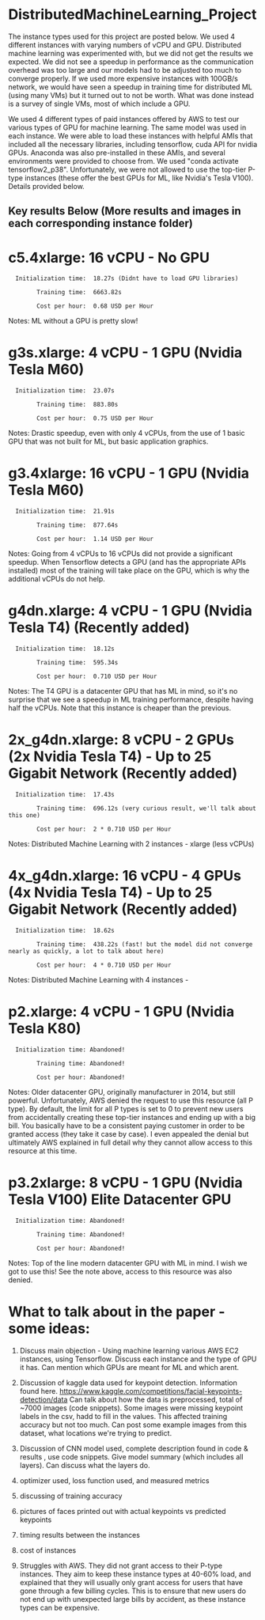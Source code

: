 # DistributedMachineLearning_Project

The instance types used for this project are posted below. We used 4 different instances with varying numbers of vCPU and GPU. 
Distributed machine learning was experimented with, but we did not get the results we expected. We did not see a speedup in performance as the communication overhead was too large and our models had to be adjusted too much to converge properly. If we used more expensive instances with 100GB/s network, we would have seen a speedup in training time for distributed ML (using many VMs) but it turned out to not be worth. What was done instead is a survey of single VMs, most of which include a GPU.

We used 4 different types of paid instances offered by AWS to test our various types of GPU for machine learning. 
The same model was used in each instance. 
We were able to load these instances with helpful AMIs that included all the necessary libraries, 
including tensorflow, cuda API for nvidia GPUs. 
Anaconda was also pre-installed in these AMIs, and several environments were provided to choose from. 
We used "conda activate tensorflow2_p38".
Unfortunately, we were not allowed to use the top-tier P-type instances (these offer the best GPUs for ML, 
like Nvidia's Tesla V100). 
Details provided below.

## Key results Below (More results and images in each corresponding instance folder)

# c5.4xlarge:  16 vCPU - No GPU

      Initialization time:  18.27s (Didnt have to load GPU libraries)

            Training time:  6663.82s

            Cost per hour:  0.68 USD per Hour

Notes: ML without a GPU is pretty slow!



# g3s.xlarge:  4 vCPU - 1 GPU (Nvidia Tesla M60)

      Initialization time:  23.07s

            Training time:  883.80s

            Cost per hour:  0.75 USD per Hour

Notes: Drastic speedup, even with only 4 vCPUs, from the use of 1 basic GPU that was not built for ML, 
but basic application graphics.



# g3.4xlarge:  16 vCPU - 1 GPU (Nvidia Tesla M60)

      Initialization time:  21.91s

            Training time:  877.64s   

            Cost per hour:  1.14 USD per Hour

Notes: Going from 4 vCPUs to 16 vCPUs did not provide a significant speedup. 
When Tensorflow detects a GPU (and has the appropriate APIs installed) most of the training will take place on the GPU, which is why the additional vCPUs do not help.



# g4dn.xlarge:  4 vCPU - 1 GPU (Nvidia Tesla T4) (Recently added)

      Initialization time:  18.12s

            Training time:  595.34s

            Cost per hour:  0.710 USD per Hour

Notes: The T4 GPU is a datacenter GPU that has ML in mind,
so it's no surprise that we see a speedup in ML training performance, 
despite having half the vCPUs. Note that this instance is cheaper than the previous.



# 2x_g4dn.xlarge:  8 vCPU - 2 GPUs (2x Nvidia Tesla T4) - Up to 25 Gigabit Network (Recently added)

      Initialization time:  17.43s

            Training time:  696.12s (very curious result, we'll talk about this one)

            Cost per hour:  2 * 0.710 USD per Hour

Notes: Distributed Machine Learning with 2 instances - xlarge (less vCPUs)



# 4x_g4dn.xlarge:  16 vCPU - 4 GPUs (4x Nvidia Tesla T4) - Up to 25 Gigabit Network (Recently added)

      Initialization time:  18.62s

            Training time:  438.22s (fast! but the model did not converge nearly as quickly, a lot to talk about here)

            Cost per hour:  4 * 0.710 USD per Hour

Notes: Distributed Machine Learning with 4 instances - 



# p2.xlarge:  4 vCPU - 1 GPU (Nvidia Tesla K80) 

      Initialization time: Abandoned!

            Training time: Abandoned!

            Cost per hour: Abandoned!

Notes: Older datacenter GPU, originally manufacturer in 2014, but still powerful.
Unfortunately, AWS denied the request to use this resource (all P type).
By default, the limit for all P types is set to 0 to prevent new users from accidentally creating these
top-tier instances and ending up with a big bill. You basically have to be a consistent paying customer
in order to be granted access (they take it case by case). I even appealed the denial but ultimately
AWS explained in full detail why they cannot allow access to this resource at this time.



# p3.2xlarge:  8 vCPU - 1 GPU (Nvidia Tesla V100) Elite Datacenter GPU

      Initialization time: Abandoned!

            Training time: Abandoned!

            Cost per hour: Abandoned!

Notes: Top of the line modern datacenter GPU with ML in mind. I wish we got to use this!
See the note above, access to this resource was also denied.


# What to talk about in the paper - some ideas:

1) Discuss main objection - Using machine learning various AWS EC2 instances, using Tensorflow. Discuss each instance and the type of GPU it has. Can mention which GPUs are meant for ML and which arent.

2) Discussion of kaggle data used for keypoint detection. Information found here.
https://www.kaggle.com/competitions/facial-keypoints-detection/data
Can talk about how the data is preprocessed, total of ~7000 images (code snippets). Some images were missing keypoint labels in the csv, hadd to fill in the values. This affected training accuracy but not too much. Can post some example images from this dataset, what locations we're trying to predict.

3) Discussion of CNN model used, complete description found in code & results , use code snippets. Give model summary (which includes all layers). Can discuss what the layers do.

4) optimizer used, loss function used, and measured metrics

5) discussing of training accuracy

6) pictures of faces printed out with actual keypoints vs predicted keypoints

7) timing results between the instances

8) cost of instances

9) Struggles with AWS. They did not grant access to their P-type instances. They aim to keep these instance types at 40-60%
load, and explained that they will usually only grant access for users that have gone through a few billing cycles. This is to ensure
that new users do not end up with unexpected large bills by accident, as these instance types can be expensive.
